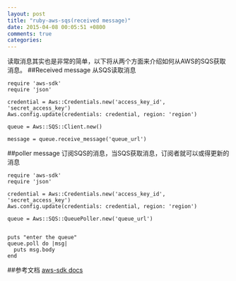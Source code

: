 ```yaml
---
layout: post
title: "ruby-aws-sqs(received message)"
date: 2015-04-08 00:05:51 +0800
comments: true
categories: 
---
```

读取消息其实也是非常的简单，以下将从两个方面来介绍如何从AWS的SQS获取消息。
##Received message
从SQS读取消息

```
require 'aws-sdk'
require 'json'

credential = Aws::Credentials.new('access_key_id', 'secret_access_key')
Aws.config.update(credentials: credential, region: 'region')

queue = Aws::SQS::Client.new()

message = queue.receive_message('queue_url')
```

##poller message
订阅SQS的消息，当SQS获取消息，订阅者就可以或得更新的消息

```
require 'aws-sdk'
require 'json'

credential = Aws::Credentials.new('access_key_id', 'secret_access_key')
Aws.config.update(credentials: credential, region: 'region')

queue = Aws::SQS::QueuePoller.new('queue_url')


puts "enter the queue"
queue.poll do |msg|
  puts msg.body
end
```

##参考文档
[aws-sdk docs](http://docs.aws.amazon.com/sdkforruby/api/Aws/SQS/Client.html)